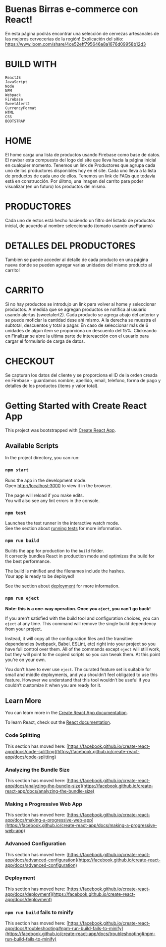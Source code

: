 # Buenas Birras e-commerce con React!
En esta página podrás encontrar una selección de cervezas artesanales de las mejores cervecerías de la región!
Explicación del sitio: 
https://www.loom.com/share/4ce52eff795646a8a1676d09958b12d3

# BUILD WITH

    ReactJS
    JavaScript
    Node
    NPM
    Webpack
    Firebase 
    SweetAlert2
    CurrencyFormat
    HTML
    CSS
    BOOTSTRAP

# HOME
El home carga una lista de productos usando Firebase como base de datos. El navbar esta compuesto del logo del site que lleva hacia la página inicial en cualquier momento.
Tenemos un link de Productores que agrupa cada uno de los productores disponibles hoy en el site. Cada uno lleva a la lista de productos de cada uno de ellos.
Tenemos un link de FAQs que todavía está en construcción.
Por úlitmo, una imagen del carrito para poder visualizar (en un futuro) los productos del mismo.

# PRODUCTORES
Cada uno de estos está hecho haciendo un filtro del listado de productos inicial, de acuerdo al nombre seleccionado (tomado usando useParams)

# DETALLES DEL PRODUCTORES
También se puede acceder al detalle de cada producto en una página nueva donde se pueden agregar varias unidades del mismo producto al carrito!

# CARRITO
Si no hay productos se introdujo un link para volver al home y seleccionar productos.
A medida que se agregan productos se notifica al usuario usando alertas (sweetalert2). Cada producto se agrega abajo del anterior y se puede moficiar la cantidad dese ahí mismo. A la derecha se muestra el subtotal, descuentos y total a pagar. En caso de seleccionar más de 6 unidades de algun item se proporciona un descuento del 15%.
Clickeando en Finalizar se abre la ultima parte de intereacción con el usuario para cargar el formulario de carga de datos.

# CHECKOUT
Se capturan los datos del cliente y se proporciona el ID de la orden creada en Firebase - guardamos nombre, apellido, email, telefono, forma de pago y detalles de los productos (items y valor total).

# Getting Started with Create React App

This project was bootstrapped with [Create React App](https://github.com/facebook/create-react-app).

## Available Scripts

In the project directory, you can run:

### `npm start`

Runs the app in the development mode.\
Open [http://localhost:3000](http://localhost:3000) to view it in the browser.

The page will reload if you make edits.\
You will also see any lint errors in the console.

### `npm test`

Launches the test runner in the interactive watch mode.\
See the section about [running tests](https://facebook.github.io/create-react-app/docs/running-tests) for more information.

### `npm run build`

Builds the app for production to the `build` folder.\
It correctly bundles React in production mode and optimizes the build for the best performance.

The build is minified and the filenames include the hashes.\
Your app is ready to be deployed!

See the section about [deployment](https://facebook.github.io/create-react-app/docs/deployment) for more information.

### `npm run eject`

**Note: this is a one-way operation. Once you `eject`, you can’t go back!**

If you aren’t satisfied with the build tool and configuration choices, you can `eject` at any time. This command will remove the single build dependency from your project.

Instead, it will copy all the configuration files and the transitive dependencies (webpack, Babel, ESLint, etc) right into your project so you have full control over them. All of the commands except `eject` will still work, but they will point to the copied scripts so you can tweak them. At this point you’re on your own.

You don’t have to ever use `eject`. The curated feature set is suitable for small and middle deployments, and you shouldn’t feel obligated to use this feature. However we understand that this tool wouldn’t be useful if you couldn’t customize it when you are ready for it.

## Learn More

You can learn more in the [Create React App documentation](https://facebook.github.io/create-react-app/docs/getting-started).

To learn React, check out the [React documentation](https://reactjs.org/).

### Code Splitting

This section has moved here: [https://facebook.github.io/create-react-app/docs/code-splitting](https://facebook.github.io/create-react-app/docs/code-splitting)

### Analyzing the Bundle Size

This section has moved here: [https://facebook.github.io/create-react-app/docs/analyzing-the-bundle-size](https://facebook.github.io/create-react-app/docs/analyzing-the-bundle-size)

### Making a Progressive Web App

This section has moved here: [https://facebook.github.io/create-react-app/docs/making-a-progressive-web-app](https://facebook.github.io/create-react-app/docs/making-a-progressive-web-app)

### Advanced Configuration

This section has moved here: [https://facebook.github.io/create-react-app/docs/advanced-configuration](https://facebook.github.io/create-react-app/docs/advanced-configuration)

### Deployment

This section has moved here: [https://facebook.github.io/create-react-app/docs/deployment](https://facebook.github.io/create-react-app/docs/deployment)

### `npm run build` fails to minify

This section has moved here: [https://facebook.github.io/create-react-app/docs/troubleshooting#npm-run-build-fails-to-minify](https://facebook.github.io/create-react-app/docs/troubleshooting#npm-run-build-fails-to-minify)
